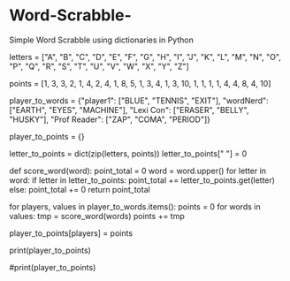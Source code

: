 # Word-Scrabble-
Simple Word Scrabble using dictionaries in Python

letters = ["A", "B", "C", "D", "E", "F", "G", "H", "I", "J", "K", "L", "M", "N", 
"O", "P", "Q", "R", "S", "T", "U", "V", "W", "X", "Y", "Z"]

points = [1, 3, 3, 2, 1, 4, 2, 4, 1, 8, 5, 1, 3, 4, 1, 3, 
10, 1, 1, 1, 1, 4, 4, 8, 4, 10]

player_to_words = {"player1": ["BLUE", "TENNIS", "EXIT"], "wordNerd": ["EARTH", "EYES", "MACHINE"], 
"Lexi Con": ["ERASER", "BELLY", "HUSKY"], "Prof Reader": ["ZAP", "COMA", "PERIOD"]}

player_to_points = {}

letter_to_points = dict(zip(letters, points))
letter_to_points[" "] = 0

def score_word(word):
  point_total = 0
  word = word.upper()
  for letter in word:
    if letter in letter_to_points:
      point_total += letter_to_points.get(letter)
    else:
      point_total += 0
  return point_total


for players, values in player_to_words.items():
  points = 0
  for words in values:
    tmp = score_word(words)
    points += tmp

  player_to_points[players] = points
  
  print(player_to_points)

#print(player_to_points)
